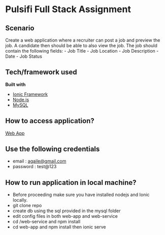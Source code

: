 # Pulsifi Full Stack Assignment
## Scenario

Create a web application where a recruiter can post a job and preview the job. A candidate then should be able to also view the job.
The job should contain the following fields:
      - Job Title
      - Job Location
      - Job Description
      - Date
      - Job Status

## Tech/framework used
<b>Built with</b>
- [Ionic Framework](https://ionicframework.com/)
- [Node.js](https://nodejs.org/en/)
- [MySQL](https://www.mysql.com/)

## How to access application?
[Web App](http://35.232.186.61/)

## Use the following credentials
- email : agaile@gmail.com
- password : test@123

## How to run application in local machine?
- Before proceeding make sure you have installed nodejs and Ionic locally.
- git clone repo
- create db using the sql provided in the mysql folder
- edit config files in both web-app and web-service
- cd /web-service and npm install
- cd web-app and npm install then ionic serve
